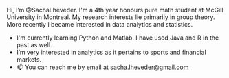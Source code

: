 Hi, I’m @SachaLheveder. I'm a 4th year honours pure math student at McGill University in Montreal.
My research interests lie primarily in group theory. More recently I became interested in data analytics and statistics.

- I'm currently learning Python and Matlab. I have used Java and R in the past as well.
- I’m very interested in analytics as it pertains to sports and financial markets.
- 📫 You can reach me by email at sacha.lheveder@gmail.com

<!---
SachaLheveder/SachaLheveder is a ✨ special ✨ repository because its `README.md` (this file) appears on your GitHub profile.
You can click the Preview link to take a look at your changes.
--->
